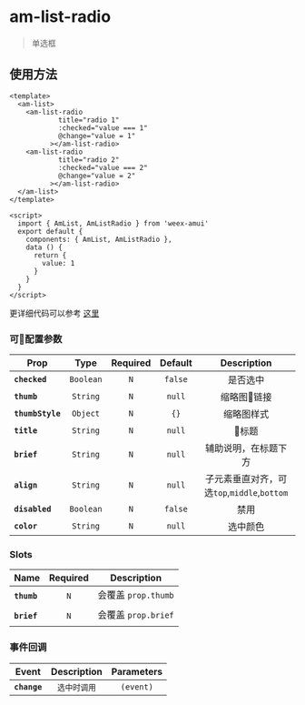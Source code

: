 # am-list-radio

> 单选框


## 使用方法 

```vue
<template>
  <am-list>
    <am-list-radio
            title="radio 1"
            :checked="value === 1"
            @change="value = 1"
          ></am-list-radio>
    <am-list-radio
            title="radio 2"
            :checked="value === 2"
            @change="value = 2"
          ></am-list-radio> 
  </am-list>
</template>

<script>
  import { AmList, AmListRadio } from 'weex-amui'
  export default {
    components: { AmList, AmListRadio },
    data () {
      return {
        value: 1
      }
    }
  }
</script>

```
更详细代码可以参考 [这里](TODO)

### 可配置参数
| Prop	 | Type | Required | Default | Description |
| ---- |:----:|:---:|:-------:|:----------:|
| **`checked`** | `Boolean` | `N` | `false` | 是否选中 |
| **`thumb`** | `String` | `N` | `null` | 缩略图链接 |
| **`thumbStyle`** | `Object` | `N` | `{}` | 缩略图样式 |
| **`title`** | `String` | `N` | `null` | 标题 |
| **`brief`** | `String` | `N` | `null` | 辅助说明，在标题下方 |
| **`align`** | `String` | `N` | `null` | 子元素垂直对齐，可选`top`,`middle`,`bottom`	 |
| **`disabled`** | `Boolean` | `N` | `false` | 禁用 |
| **`color`** | `String` | `N` | `null` | 选中颜色 |



### Slots
| Name | Required | Description |
| ---- |:---:|:----------:|
| **`thumb`** | `N` | 会覆盖 `prop.thumb` |
| **`brief`** | `N` | 会覆盖 `prop.brief` |

### 事件回调
| Event	 | Description | Parameters |
| ---- |:----------:|:----:|
| **`change`** | `选中时调用` | `(event)` |
